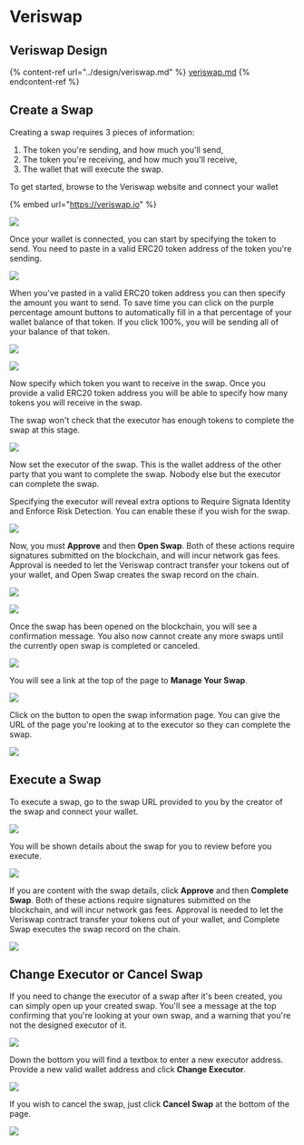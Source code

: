 # Veriswap

## Veriswap Design

{% content-ref url="../design/veriswap.md" %}
[veriswap.md](../design/veriswap.md)
{% endcontent-ref %}

## Create a Swap

Creating a swap requires 3 pieces of information:

1. The token you're sending, and how much you'll send,
2. The token you're receiving, and how much you'll receive,
3. The wallet that will execute the swap.

To get started, browse to the Veriswap website and connect your wallet

{% embed url="https://veriswap.io" %}

![](<../.gitbook/assets/image (14).png>)

Once your wallet is connected, you can start by specifying the token to send. You need to paste in a valid ERC20 token address of the token you're sending.

![](<../.gitbook/assets/image (3).png>)

When you've pasted in a valid ERC20 token address you can then specify the amount you want to send. To save time you can click on the purple percentage amount buttons to automatically fill in a that percentage of your wallet balance of that token. If you click 100%, you will be sending all of your balance of that token.

![](../.gitbook/assets/image.png)

![](<../.gitbook/assets/image (8).png>)

Now specify which token you want to receive in the swap. Once you provide a valid ERC20 token address you will be able to specify how many tokens you will receive in the swap.

The swap won't check that the executor has enough tokens to complete the swap at this stage.

![](<../.gitbook/assets/image (4).png>)

Now set the executor of the swap. This is the wallet address of the other party that you want to complete the swap. Nobody else but the executor can complete the swap.

Specifying the executor will reveal extra options to Require Signata Identity and Enforce Risk Detection. You can enable these if you wish for the swap.

![](<../.gitbook/assets/image (6).png>)

Now, you must **Approve** and then **Open Swap**. Both of these actions require signatures submitted on the blockchain, and will incur network gas fees. Approval is needed to let the Veriswap contract transfer your tokens out of your wallet, and Open Swap creates the swap record on the chain.

![](<../.gitbook/assets/image (9).png>)

![](<../.gitbook/assets/image (10).png>)

Once the swap has been opened on the blockchain, you will see a confirmation message. You also now cannot create any more swaps until the currently open swap is completed or canceled.

![](<../.gitbook/assets/image (15).png>)

You will see a link at the top of the page to **Manage Your Swap**.

![](<../.gitbook/assets/image (17).png>)

Click on the button to open the swap information page. You can give the URL of the page you're looking at to the executor so they can complete the swap.

![](<../.gitbook/assets/image (16).png>)

## Execute a Swap

To execute a swap, go to the swap URL provided to you by the creator of the swap and connect your wallet.

![](<../.gitbook/assets/image (12).png>)

You will be shown details about the swap for you to review before you execute.

![](<../.gitbook/assets/image (11).png>)

If you are content with the swap details, click **Approve** and then **Complete Swap**. Both of these actions require signatures submitted on the blockchain, and will incur network gas fees. Approval is needed to let the Veriswap contract transfer your tokens out of your wallet, and Complete Swap executes the swap record on the chain.

![](<../.gitbook/assets/image (13).png>)

## Change Executor or Cancel Swap

If you need to change the executor of a swap after it's been created, you can simply open up your created swap. You'll see a message at the top confirming that you're looking at your own swap, and a warning that you're not the designed executor of it.

![](<../.gitbook/assets/image (2).png>)

Down the bottom you will find a textbox to enter a new executor address. Provide a new valid wallet address and click **Change Executor**.

![](<../.gitbook/assets/image (5).png>)

If you wish to cancel the swap, just click **Cancel Swap** at the bottom of the page.

![](<../.gitbook/assets/image (1).png>)

